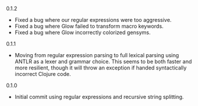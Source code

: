 0.1.2
 * Fixed a bug where our regular expressions were too aggressive.
 * Fixed a bug where Glow failed to transform macro keywords. 
 * Fixed a bug where Glow incorrectly colorized gensyms.

0.1.1
 * Moving from regular expression parsing to full lexical parsing using ANTLR as a lexer and grammar choice. This seems to be both faster and more resilient, though it will throw an exception if handed syntactically incorrect Clojure code.

0.1.0
 * Initial commit using regular expressions and recursive string splitting.
